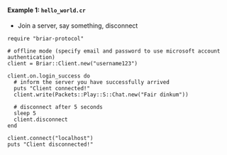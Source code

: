 #### Example 1: `hello_world.cr`
- Join a server, say something, disconnect

```crystal
require "briar-protocol"

# offline mode (specify email and password to use microsoft account authentication)
client = Briar::Client.new("username123")

client.on.login_success do
  # inform the server you have successfully arrived
  puts "Client connected!"
  client.write(Packets::Play::S::Chat.new("Fair dinkum"))

  # disconnect after 5 seconds
  sleep 5
  client.disconnect
end

client.connect("localhost")
puts "Client disconnected!"
```
